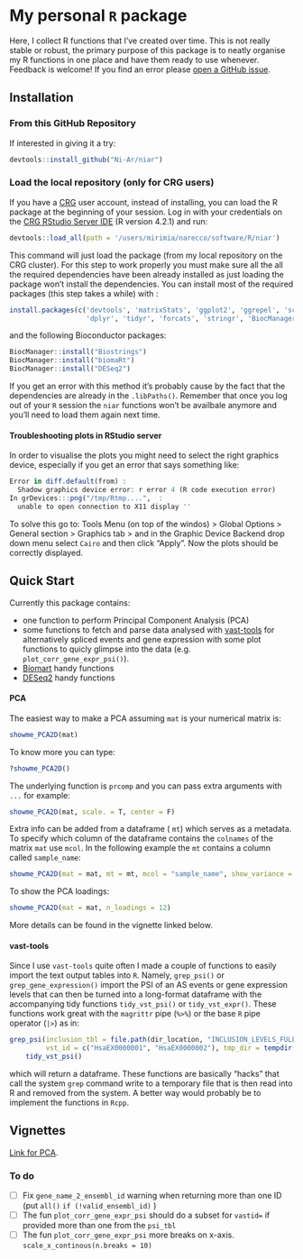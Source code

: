 # My personal `R` package

Here, I collect R functions that I’ve created over time. This is not really stable or robust, the primary purpose of this package is to neatly organise my R functions in one place and have them ready to use whenever. Feedback is welcome! If you find an error please [open a GitHub issue](https://github.com/Ni-Ar/niar/issues/new).

## Installation

### From this GitHub Repository

If interested in giving it a try:

```R
devtools::install_github("Ni-Ar/niar")
```

### Load the local repository (only for CRG users)

If you have a [CRG](https://www.crg.eu/) user account, instead of installing, you can load the R package at the beginning of your session. Log in with your credentials on the [CRG RStudio Server IDE](https://rstudio42.linux.crg.es/) (R version 4.2.1) and run:
```R
devtools::load_all(path = '/users/mirimia/narecco/software/R/niar')
```
This command will  just load the package (from my local repository on the CRG cluster).
For this step to work properly you must make sure all the  all the required dependencies have been already installed as just loading the package won’t install the dependencies. You can install most of the required packages (this step takes a while) with :

```R
install.packages(c('devtools', 'matrixStats', 'ggplot2', 'ggrepel', 'scales', 'patchwork',
                   'dplyr', 'tidyr', 'forcats', 'stringr', 'BiocManager', 'XICOR')) 
```
and the following Bioconductor packages:

```R
BiocManager::install("Biostrings")
BiocManager::install("biomaRt")
BiocManager::install("DESeq2")
```

If you get an error with this method it’s probably cause by the fact that the dependencies are already in the `.libPaths()`. Remember that once you log out of your `R` session the `niar` functions won’t be availbale anymore and you’ll need to load them again next time. 

#### Troubleshooting plots in RStudio server

In order to visualise the plots you might need to select the right graphics device, especially if you get an error that says something like:

```R
Error in diff.default(from) : 
  Shadow graphics device error: r error 4 (R code execution error)
In grDevices:::png("/tmp/Rtmp....",  :
  unable to open connection to X11 display ''
```

To solve this go to: Tools Menu (on top of the windos) > Global Options > General section > Graphics tab > and in the Graphic Device Backend drop down menu select `Cairo` and then click “Apply”. Now the plots should be correctly displayed.

## Quick Start

Currently this package contains:

- one function to perform Principal Component Analysis (PCA)
- some functions to fetch and parse data analysed with [vast-tools](https://github.com/vastgroup/vast-tools) for alternatively spliced events and gene expression with some plot functions to quicly glimpse into the data (e.g. `plot_corr_gene_expr_psi()`).
- [Biomart](https://bioconductor.org/packages/release/bioc/html/biomaRt.html) handy functions
- [DESeq2](https://bioconductor.org/packages/release/bioc/html/DESeq2.html) handy functions

#### PCA

The easiest way to make a PCA assuming `mat` is your numerical matrix is:

```R
showme_PCA2D(mat)
```

To know more you can type:

```R
?showme_PCA2D()
```

The underlying function is `prcomp` and you can pass extra arguments with `...` for example:

```R
showme_PCA2D(mat, scale. = T, center = F)
```

Extra info can be added from a dataframe  ( `mt`) which serves as a metadata. To specify which column of the dataframe contains the `colnames` of the matrix `mat` use `mcol`. In the following example the `mt` contains a column called `sample_name`:

```R
showme_PCA2D(mat = mat, mt = mt, mcol = "sample_name", show_variance = T, show_stats = T)
```

To show the PCA loadings:

```R
showme_PCA2D(mat = mat, n_loadings = 12)
```

More details can be found in the vignette linked below.

#### vast-tools

Since I use `vast-tools` quite often I made a couple of functions to easily import the text output tables into `R`.   Namely, `grep_psi()`  or `grep_gene_expression()` import the PSI of an AS events or gene expression levels that can then be turned into a long-format dataframe with the accompanying tidy functions `tidy_vst_psi()` or `tidy_vst_expr()`. These functions work great with the `magrittr` pipe (`%>%`) or the base `R` pipe operator (`|>`) as in:

```R
grep_psi(inclusion_tbl = file.path(dir_location, "INCLUSION_LEVELS_FULL-hg38-n-v251.tab"), 
         vst_id = c("HsaEX0000001", "HsaEX0000002"), tmp_dir = tempdir()) |>
    tidy_vst_psi() 
```

which will return a dataframe. These functions are basically “hacks” that call the system `grep` command write to a temporary file that is then read into R and removed from the system. A better way would  probably be to implement the functions in `Rcpp`.

## Vignettes

[Link for PCA](https://htmlpreview.github.io/?https://github.com/Ni-Ar/niar/blob/main/doc/Introduction_Dim_Reduction.html).

### To do
- [ ] Fix `gene_name_2_ensembl_id` warning when returning more than one ID (put `all()` `if (!valid_ensembl_id)` )
- [ ] The fun `plot_corr_gene_expr_psi` should do a subset for `vastid=` if provided more than one from the `psi_tbl`
- [ ]  The fun `plot_corr_gene_expr_psi`  more breaks on x-axis. `scale_x_continous(n.breaks = 10)`
